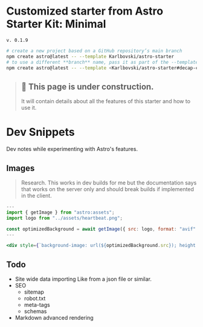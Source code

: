 # Customized starter from Astro Starter Kit: Minimal

`v. 0.1.9`

```sh
# create a new project based on a GitHub repository’s main branch
npm create astro@latest -- --template Karlbovski/astro-starter
# to use a different **branch** name, pass it as part of the --template argument
npm create astro@latest -- --template <Karlbovski/astro-starter#decap-cms.
```

> ## 🚧 This page is under construction.
>
> It will contain details about all the features of this starter and how to use it.

# Dev Snippets

Dev notes while experimenting with Astro's features.

## Images

> Research. This works in dev builds for me but the documentation says that works on the server only and should break builds if implemented in the client.

```jsx
---
import { getImage } from "astro:assets";
import logo from "../assets/heartbeat.png";

const optimizedBackground = await getImage({ src: logo, format: "avif" });
---

<div style={`background-image: url(${optimizedBackground.src}); height:100vh; width:100%; background-size: cover; background-position: center center; position: fixed; top: 0; z-index: -1;`} </div>

```

## Todo

- Site wide data importing
  Like from a json file or similar.
- SEO
  - sitemap
  - robot.txt
  - meta-tags
  - schemas
- Markdown advanced rendering
